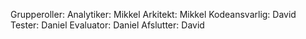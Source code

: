 Grupperoller:
Analytiker: Mikkel
Arkitekt: Mikkel
Kodeansvarlig: David
Tester: Daniel
Evaluator: Daniel
Afslutter: David